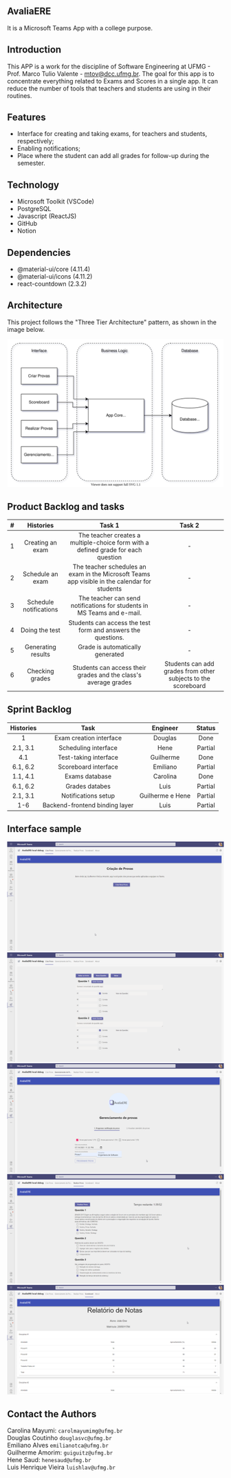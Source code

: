 ## AvaliaERE
It is a Microsoft Teams App with a college purpose.

## Introduction
This APP is a work for the discipline of Software Engineering at UFMG - Prof. Marco Tulio Valente - mtov@dcc.ufmg.br.
The goal for this app is to concentrate everything related to Exams and Scores in a single app. It can reduce the number of tools that teachers and students are using in their routines.

## Features
- Interface for creating and taking exams, for teachers and students, respectively;
- Enabling notifications;
- Place where the student can add all grades for follow-up during the semester.

## Technology
- Microsoft Toolkit (VSCode)
- PostgreSQL
- Javascript (ReactJS)
- GitHub
- Notion

## Dependencies
- @material-ui/core (4.11.4)
- @material-ui/icons (4.11.2)
- react-countdown (2.3.2)

## Architecture
This project follows the "Three Tier Architecture" pattern, as shown in the image below.

![architecture](res/architecture.svg)

## Product Backlog and tasks
| # | Histories | Task 1 | Task 2 |
| :---: | :---: | :---: | :---: |
| 1 | Creating an exam | The teacher creates a multiple-choice form with a defined grade for each question | - |
| 2 | Schedule an exam | The teacher schedules an exam in the Microsoft Teams app visible in the calendar for students | - |
| 3 | Schedule notifications |  The teacher can send notifications for students in MS Teams and e-mail. | - |
| 4 | Doing the test | Students can access the test form and answers the questions. | - | Done |
| 5 | Generating results | Grade is automatically generated | - |
| 6 | Checking grades | Students can access their grades and the class's average grades | Students can add grades from other subjects to the scoreboard |

## Sprint Backlog
| Histories | Task | Engineer |  Status |
| :---: | :---: | :---: | :---: |
| 1 | Exam creation interface | Douglas | Done |
| 2.1, 3.1 | Scheduling interface | Hene | Partial |
| 4.1 | Test-taking interface | Guilherme | Done |
| 6.1, 6.2 | Scoreboard interface | Emiliano | Partial |
| 1.1, 4.1 | Exams database | Carolina | Done |
| 6.1, 6.2 | Grades databes | Luis | Partial |
| 2.1, 3.1 | Notifications setup | Guilherme e Hene | Partial |
| 1-6 | Backend-frontend binding layer | Luis | Partial |

## Interface sample
![criação_de_provas_1](imgs/criação_de_provas_1.png)
![criação_de_provas_2](imgs/criação_de_provas_2.png)
![gerenciamento_de_provas](imgs/gerenciamento_de_provas.png)
![realizar_provas](imgs/realizar_provas.png)
![scoreboard](imgs/scoreboard.png)

## Contact the Authors
Carolina Mayumi: `carolmayumimg@ufmg.br`  
Douglas Coutinho `douglasvc@ufmg.br`  
Emiliano Alves `emilianotca@ufmg.br`  
Guilherme Amorim: `guiguitz@ufmg.br`  
Hene Saud: `henesaud@ufmg.br`  
Luis Henrique Vieira `luishlav@ufmg.br`  
